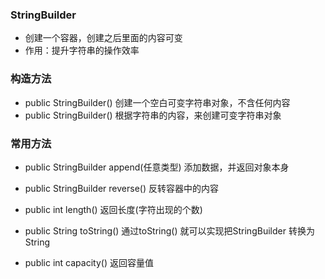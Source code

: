 ### StringBuilder

- 创建一个容器，创建之后里面的内容可变
- 作用：提升字符串的操作效率



### 构造方法

- public StringBuilder()   创建一个空白可变字符串对象，不含任何内容
- public StringBuilder()    根据字符串的内容，来创建可变字符串对象

### 常用方法

- public StringBuilder append(任意类型)    添加数据，并返回对象本身
- public StringBuilder reverse()   反转容器中的内容

- public int  length()  返回长度(字符出现的个数)
- public String toString()   通过toString() 就可以实现把StringBuilder 转换为String

- public int capacity()  返回容量值





